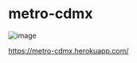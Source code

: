 # metro-cdmx
![image](https://user-images.githubusercontent.com/207549/125181743-9cca9700-e1cd-11eb-8caa-42e4cd7850a9.png)


https://metro-cdmx.herokuapp.com/
